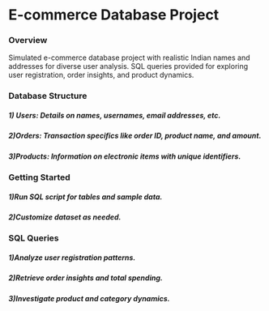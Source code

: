 # E-commerce Database Project
### Overview
Simulated e-commerce database project with realistic Indian names and addresses for diverse user analysis. SQL queries provided for exploring user registration, order insights, and product dynamics.

### Database Structure
##### 1) Users: Details on names, usernames, email addresses, etc.
##### 2)Orders: Transaction specifics like order ID, product name, and amount.
##### 3)Products: Information on electronic items with unique identifiers.
### Getting Started
##### 1)Run SQL script for tables and sample data.
##### 2)Customize dataset as needed.
### SQL Queries
##### 1)Analyze user registration patterns.
##### 2)Retrieve order insights and total spending.
##### 3)Investigate product and category dynamics.
